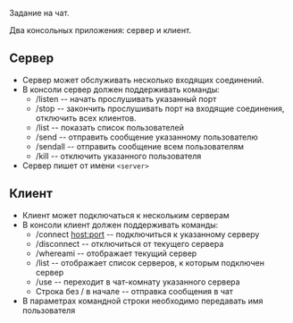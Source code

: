 Задание на чат.

Два консольных приложения: сервер и клиент.

## Сервер
* Сервер может обслуживать несколько входящих соединений.
* В консоли сервер должен поддерживать команды:
  * /listen <port> -- начать прослушивать указанный порт
  * /stop -- закончить прослушивать порт на входящие соединения, отключить всех клиентов.
  * /list -- показать список пользователей
  * /send <user> <message> -- отправить сообщение указанному пользователю
  * /sendall <message> -- отправить сообщение всем пользователям
  * /kill <user> -- отключить указанного пользователя
* Сервер пишет от имени ```<server>```

## Клиент
* Клиент может подключаться к нескольким серверам
* В консоли клиент должен поддерживать команды:
  * /connect <host:port> -- подключиться к указанному серверу
  * /disconnect -- отключиться от текущего сервера
  * /whereami -- отображает текущий сервер
  * /list -- отображает список серверов, к которым подключен сервер
  * /use <server> -- переходит в чат-комнату указанного сервера
  * Строка без / в начале -- отправка сообщения в чат
* В параметрах командной строки необходимо передавать имя пользователя